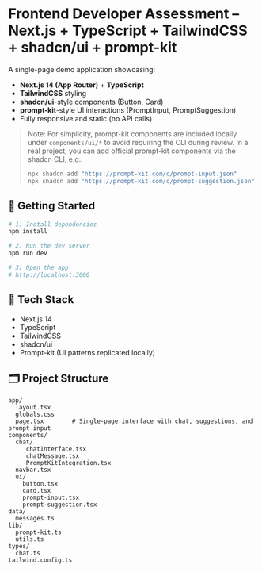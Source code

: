 # Frontend Developer Assessment – Next.js + TypeScript + TailwindCSS + shadcn/ui + prompt-kit

A single-page demo application showcasing:
- **Next.js 14 (App Router)** + **TypeScript**
- **TailwindCSS** styling
- **shadcn/ui**-style components (Button, Card)
- **prompt-kit**-style UI interactions (PromptInput, PromptSuggestion)
- Fully responsive and static (no API calls)

> Note: For simplicity, prompt-kit components are included locally under `components/ui/*` to avoid requiring the CLI during review. In a real project, you can add official prompt-kit components via the shadcn CLI, e.g.:
> 
> ```bash
> npx shadcn add "https://prompt-kit.com/c/prompt-input.json"
> npx shadcn add "https://prompt-kit.com/c/prompt-suggestion.json"
> ```

## 🔧 Getting Started

```bash
# 1) Install dependencies
npm install

# 2) Run the dev server
npm run dev

# 3) Open the app
# http://localhost:3000
```

## 🧱 Tech Stack
- Next.js 14
- TypeScript
- TailwindCSS
- shadcn/ui
- Prompt-kit (UI patterns replicated locally)

## 🗂️ Project Structure
```
app/
  layout.tsx
  globals.css
  page.tsx        # Single-page interface with chat, suggestions, and prompt input
components/
  chat/
     chatInterface.tsx
     chatMessage.tsx
     PromptKitIntegration.tsx
  navbar.tsx
  ui/
    button.tsx
    card.tsx
    prompt-input.tsx
    prompt-suggestion.tsx
data/
  messages.ts
lib/
  prompt-kit.ts
  utils.ts
types/
  chat.ts
tailwind.config.ts
```



